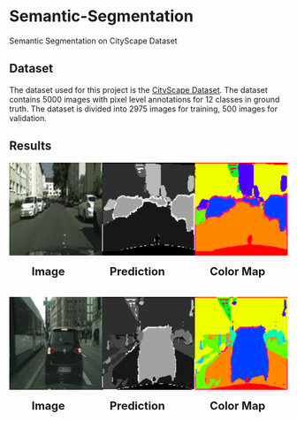 # Semantic-Segmentation
Semantic Segmentation on CityScape Dataset

## Dataset
The dataset used for this project is the [CityScape Dataset](https://www.cityscapes-dataset.com/). The dataset contains 5000 images with pixel level annotations for 12 classes in ground truth. The dataset is divided into 2975 images for training, 500 images for validation.

## Results
<!-- display images -->
<div style="display: flex; justify-content: space-around;">
<img src="./assets/image.jpg" width="300"/>
<img src="./assets/prediction.jpg" width="300"/>
<img src="./assets/colormap.png" width="300"/>
</div>
<br />
<div style="display: flex; justify-content: space-around; font-weight: bold; font-size: 20px;">
    <span>Image</span>
    <span>Prediction</span>
    <span>Color Map</span>
</div>
<br />
<br />

<div style="display: flex; justify-content: space-around;">
<img src="./assets/image2.jpg" width="300"/>
<img src="./assets/prediction2.jpg" width="300"/>
<img src="./assets/colormap2.png" width="300"/>
</div>
<br />
<div style="display: flex; justify-content: space-around; font-weight: bold; font-size: 20px;">
    <span>Image</span>
    <span>Prediction</span>
    <span>Color Map</span>
</div>